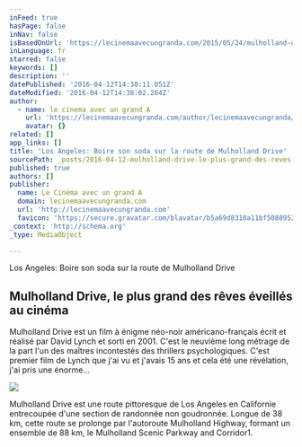 ```yaml
---
inFeed: true
hasPage: false
inNav: false
isBasedOnUrl: 'https://lecinemaavecungranda.com/2015/05/24/mulholland-drive-le-plus-grand-des-reves-eveilles-au-cinema/'
inLanguage: fr
starred: false
keywords: []
description: ''
datePublished: '2016-04-12T14:38:11.051Z'
dateModified: '2016-04-12T14:38:02.264Z'
author:
  - name: le cinema avec un grand A
    url: 'https://lecinemaavecungranda.com/author/lecinemaavecungranda/'
    avatar: {}
related: []
app_links: []
title: 'Los Angeles: Boire son soda sur la route de Mulholland Drive'
sourcePath: _posts/2016-04-12-mulholland-drive-le-plus-grand-des-reves-eveilles-au-cinema.md
published: true
authors: []
publisher:
  name: Le Cinéma avec un grand A
  domain: lecinemaavecungranda.com
  url: 'http://lecinemaavecungranda.com'
  favicon: 'https://secure.gravatar.com/blavatar/b5a69d8310a11bf50889525c55519837?s=16'
_context: 'http://schema.org'
_type: MediaObject

---
```

Los Angeles: Boire son soda sur la route de Mulholland Drive

<article style=""><h1>Mulholland Drive, le plus grand des rêves éveillés au cinéma</h1><p>Mulholland Drive est un film à énigme néo-noir américano-français écrit et réalisé par David Lynch et sorti en 2001. C'est le neuvième long métrage de la part l'un des maîtres incontestés des thrillers psychologiques. C'est premier film de Lynch que j'ai vu et j'avais 15 ans et cela été une révélation, j'ai pris une énorme...</p><img src="https://s3-us-west-2.amazonaws.com/the-grid-img/p/2e0ed4aad2ab4450d97bac9db629939b96a3d925.jpg" /></article>

Mulholland
Drive est une route pittoresque de Los Angeles en Californie 
entrecoupée d'une section de randonnée non goudronnée. Longue de 38 km, 
cette route se prolonge par l'autoroute Mulholland Highway, formant un 
ensemble de 88 km, le Mulholland Scenic Parkway and Corridor1\.